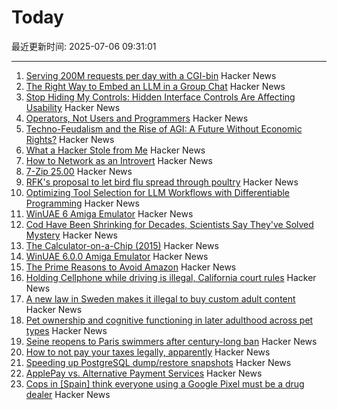 # Today

最近更新时间: 2025-07-06 09:31:01

--- 
1. [Serving 200M requests per day with a CGI-bin](https://simonwillison.net/2025/Jul/5/cgi-bin-performance/) Hacker News
2. [The Right Way to Embed an LLM in a Group Chat](https://blog.tripjam.app/the-right-way-to-embed-an-llm-in-a-group-chat/) Hacker News
3. [Stop Hiding My Controls: Hidden Interface Controls Are Affecting Usability](https://interactions.acm.org/archive/view/july-august-2025/stop-hiding-my-controls-hidden-interface-controls-are-affecting-usability) Hacker News
4. [Operators, Not Users and Programmers](https://jyn.dev/operators-not-users-and-programmers/) Hacker News
5. [Techno-Feudalism and the Rise of AGI: A Future Without Economic Rights?](https://arxiv.org/abs/2503.14283) Hacker News
6. [What a Hacker Stole from Me](https://mynoise.net/blog.php) Hacker News
7. [How to Network as an Introvert](https://aginfer.bearblog.dev/how-to-network-as-an-introvert/) Hacker News
8. [7-Zip 25.00](https://github.com/ip7z/7zip/releases/tag/25.00) Hacker News
9. [RFK's proposal to let bird flu spread through poultry](https://www.livescience.com/health/flu/rfks-proposal-to-let-bird-flu-spread-through-poultry-could-set-us-up-for-a-pandemic-experts-warn) Hacker News
10. [Optimizing Tool Selection for LLM Workflows with Differentiable Programming](https://viksit.substack.com/p/optimizing-tool-selection-for-llm) Hacker News
11. [WinUAE 6 Amiga Emulator](https://www.winuae.net/) Hacker News
12. [Cod Have Been Shrinking for Decades, Scientists Say They've Solved Mystery](https://www.smithsonianmag.com/smart-news/these-cod-have-been-shrinking-dramatically-for-decades-now-scientists-say-theyve-solved-the-mystery-180986920/) Hacker News
13. [The Calculator-on-a-Chip (2015)](http://www.vintagecalculators.com/html/the_calculator-on-a-chip.html) Hacker News
14. [WinUAE 6.0.0 Amiga Emulator](https://www.winuae.net/) Hacker News
15. [The Prime Reasons to Avoid Amazon](https://blog.thenewoil.org/the-prime-reasons-to-avoid-amazon) Hacker News
16. [Holding Cellphone while driving is illegal, California court rules](https://www.latimes.com/california/story/2025-06-05/holding-your-cell-to-navigate-while-driving-is-illegal-court-says) Hacker News
17. [A new law in Sweden makes it illegal to buy custom adult content](https://www.euronews.com/next/2025/06/22/takes-away-our-safest-option-adult-creators-react-to-law-banning-online-sex-purchases-in-s) Hacker News
18. [Pet ownership and cognitive functioning in later adulthood across pet types](https://www.nature.com/articles/s41598-025-03727-9) Hacker News
19. [Seine reopens to Paris swimmers after century-long ban](https://www.lemonde.fr/en/france/article/2025/07/05/seine-reopens-to-paris-swimmers-after-century-long-ban_6743058_7.html) Hacker News
20. [How to not pay your taxes legally, apparently](https://mrsteinberg.com/how-to-not-pay-your-taxes-legally-apparently/) Hacker News
21. [Speeding up PostgreSQL dump/restore snapshots](https://xata.io/blog/behind-the-scenes-speeding-up-pgstream-snapshots-for-postgresql) Hacker News
22. [ApplePay vs. Alternative Payment Services](https://www.taler.net/en/news/2025-05.html) Hacker News
23. [Cops in [Spain] think everyone using a Google Pixel must be a drug dealer](https://www.androidauthority.com/google-pixel-organized-crime-preferred-phone-3573578/) Hacker News
